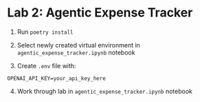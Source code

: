 # Lab 2: Agentic Expense Tracker

1. Run `poetry install`

2. Select newly created virtual environment in `agentic_expense_tracker.ipynb` notebook

3. Create `.env` file with:

```
OPENAI_API_KEY=your_api_key_here
```

4. Work through lab in `agentic_expense_tracker.ipynb` notebook
